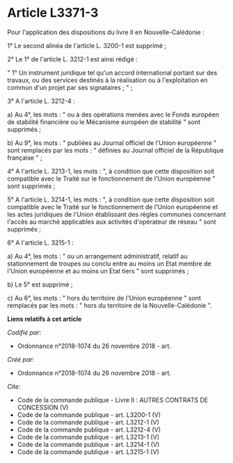 # Article L3371-3

Pour l'application des dispositions du livre II en Nouvelle-Calédonie : 

1° Le second alinéa de l'article L. 3200-1 est supprimé ; 

2° Le 1° de l'article L. 3212-1 est ainsi rédigé : 

" 1° Un instrument juridique tel qu'un accord international portant sur des travaux, ou des services destinés à la
réalisation ou à l'exploitation en commun d'un projet par ses signataires ; " ; 

3° A l'article L. 3212-4 : 

a) Au 4°, les mots : " ou à des opérations menées avec le Fonds européen de stabilité financière ou le Mécanisme européen de
stabilité " sont supprimés ; 

b) Au 9°, les mots : " publiées au Journal officiel de l'Union européenne " sont remplacés par les mots : " définies au
Journal officiel de la République française " ; 

4° A l'article L. 3213-1, les mots : ", à condition que cette disposition soit compatible avec le Traité sur le
fonctionnement de l'Union européenne " sont supprimés ; 

5° A l'article L. 3214-1, les mots : ", à condition que cette disposition soit compatible avec le Traité sur le
fonctionnement de l'Union européenne et les actes juridiques de l'Union établissant des règles communes concernant l'accès au
marché applicables aux activités d'opérateur de réseau " sont supprimés ; 

6° A l'article L. 3215-1 : 

a) Au 4°, les mots : " ou un arrangement administratif, relatif au stationnement de troupes ou conclu entre au moins un Etat
membre de l'Union européenne et au moins un Etat tiers " sont supprimés ; 

b) Le 5° est supprimé ; 

c) Au 6°, les mots : " hors du territoire de l'Union européenne " sont remplacés par les mots : " hors du territoire de la
Nouvelle-Calédonie ".

**Liens relatifs à cet article**

_Codifié par_:

  - Ordonnance n°2018-1074 du 26 novembre 2018 - art.

_Créé par_:

  - Ordonnance n°2018-1074 du 26 novembre 2018 - art.

_Cite_:

  - Code de la commande publique -  Livre II : AUTRES CONTRATS DE CONCESSION (V)
  - Code de la commande publique - art. L3200-1 (V)
  - Code de la commande publique - art. L3212-1 (V)
  - Code de la commande publique - art. L3212-4 (V)
  - Code de la commande publique - art. L3213-1 (V)
  - Code de la commande publique - art. L3214-1 (V)
  - Code de la commande publique - art. L3215-1 (V)
